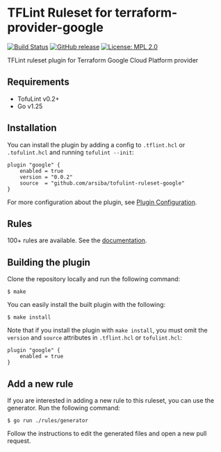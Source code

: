 # TFLint Ruleset for terraform-provider-google
[![Build Status](https://github.com/arsiba/tofulint-ruleset-google/actions/workflows/build.yml/badge.svg?branch=master)](https://github.com/arsiba/tofulint-ruleset-google/actions)
[![GitHub release](https://img.shields.io/github/release/arsiba/tofulint-ruleset-google.svg)](https://github.com/arsiba/tofulint-ruleset-google/releases/latest)
[![License: MPL 2.0](https://img.shields.io/badge/License-MPL%202.0-blue.svg)](LICENSE)

TFLint ruleset plugin for Terraform Google Cloud Platform provider

## Requirements

- TofuLint v0.2+
- Go v1.25

## Installation

You can install the plugin by adding a config to `.tflint.hcl` or `.tofulint.hcl` and running `tofulint --init`:

```hcl
plugin "google" {
    enabled = true
    version = "0.0.2"
    source  = "github.com/arsiba/tofulint-ruleset-google"
}
```

For more configuration about the plugin, see [Plugin Configuration](docs/configuration.md).

## Rules

100+ rules are available. See the [documentation](docs/rules/README.md).

## Building the plugin

Clone the repository locally and run the following command:

```
$ make
```

You can easily install the built plugin with the following:

```
$ make install
```

Note that if you install the plugin with `make install`, you must omit the `version` and `source` attributes in `.tflint.hcl` or `tofulint.hcl`:

```hcl
plugin "google" {
    enabled = true
}
```

## Add a new rule

If you are interested in adding a new rule to this ruleset, you can use the generator. Run the following command:

```
$ go run ./rules/generator
```

Follow the instructions to edit the generated files and open a new pull request.
